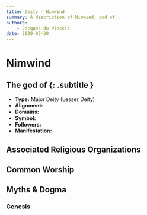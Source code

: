 ```yaml
---
title: Deity - Nimwind
summary: A description of Nimwind, god of .
authors:
    - Jacques du Plessis
date: 2020-03-30
---
```

# Nimwind
## The god of  {: .subtitle }

* **Type:** Major Deity (Lesser Deity)
* **Alignment:** 
* **Domains:** 
* **Symbol:** 
* **Followers:** 
* **Manifestation:**  

## Associated Religious Organizations

## Common Worship

## Myths & Dogma
### Genesis